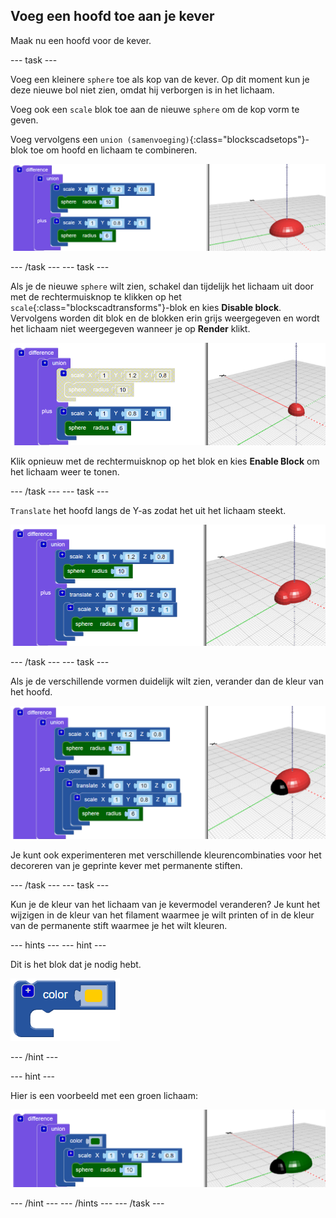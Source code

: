 ## Voeg een hoofd toe aan je kever

Maak nu een hoofd voor de kever.

--- task ---

Voeg een kleinere `sphere` toe als kop van de kever. Op dit moment kun je deze nieuwe bol niet zien, omdat hij verborgen is in het lichaam.

Voeg ook een `scale` blok toe aan de nieuwe `sphere` om de kop vorm te geven.

Voeg vervolgens een `union (samenvoeging)`{:class="blockscadsetops"}-blok toe om hoofd en lichaam te combineren.

![schermafbeelding](images/bug-head-hidden.png)

--- /task --- --- task ---

Als je de nieuwe `sphere` wilt zien, schakel dan tijdelijk het lichaam uit door met de rechtermuisknop te klikken op het `scale`{:class="blockscadtransforms"}-blok en kies **Disable block**. Vervolgens worden dit blok en de blokken erin grijs weergegeven en wordt het lichaam niet weergegeven wanneer je op **Render** klikt.

![schermafbeelding](images/bug-disable.png)

Klik opnieuw met de rechtermuisknop op het blok en kies **Enable Block** om het lichaam weer te tonen.

--- /task --- --- task ---

`Translate` het hoofd langs de Y-as zodat het uit het lichaam steekt.

  ![schermafbeelding](images/bug-head.png)

--- /task --- --- task ---

Als je de verschillende vormen duidelijk wilt zien, verander dan de kleur van het hoofd.

![schermafbeelding](images/bug-head-black.png)

Je kunt ook experimenteren met verschillende kleurencombinaties voor het decoreren van je geprinte kever met permanente stiften.

--- /task --- --- task ---

Kun je de kleur van het lichaam van je kevermodel veranderen? Je kunt het wijzigen in de kleur van het filament waarmee je wilt printen of in de kleur van de permanente stift waarmee je het wilt kleuren.

--- hints ---
 --- hint ---

Dit is het blok dat je nodig hebt.

![schermafbeelding](images/bug-colour-block.png)

--- /hint ---

--- hint ---

Hier is een voorbeeld met een groen lichaam:

![schermafbeelding](images/bug-body-colour.png)

--- /hint --- --- /hints --- --- /task ---




  
